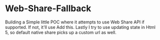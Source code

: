 # Web-Share-Fallback
Building a Simple little POC where it attempts to use Web Share API if supported.  If not, it'll use Add this.  Lastly I try to use updating state in Html 5, so default native share picks up a custom url as well.
